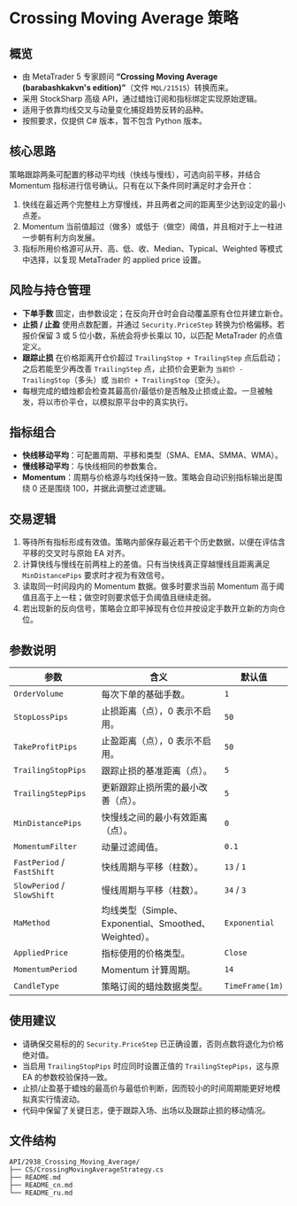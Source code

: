 # Crossing Moving Average 策略

## 概览
- 由 MetaTrader 5 专家顾问 **“Crossing Moving Average (barabashkakvn's edition)”**（文件 `MQL/21515`）转换而来。
- 采用 StockSharp 高级 API，通过蜡烛订阅和指标绑定实现原始逻辑。
- 适用于依靠均线交叉与动量变化捕捉趋势反转的品种。
- 按照要求，仅提供 C# 版本，暂不包含 Python 版本。

## 核心思路
策略跟踪两条可配置的移动平均线（快线与慢线），可选向前平移，并结合 Momentum 指标进行信号确认。只有在以下条件同时满足时才会开仓：
1. 快线在最近两个完整柱上方穿慢线，并且两者之间的距离至少达到设定的最小点差。
2. Momentum 当前值超过（做多）或低于（做空）阈值，并且相对于上一柱进一步朝有利方向发展。
3. 指标所用价格源可从开、高、低、收、Median、Typical、Weighted 等模式中选择，以复现 MetaTrader 的 applied price 设置。

## 风险与持仓管理
- **下单手数** 固定，由参数设定；在反向开仓时会自动覆盖原有仓位并建立新仓。
- **止损 / 止盈** 使用点数配置，并通过 `Security.PriceStep` 转换为价格偏移。若报价保留 3 或 5 位小数，系统会将步长乘以 10，以匹配 MetaTrader 的点值定义。
- **跟踪止损** 在价格距离开仓价超过 `TrailingStop + TrailingStep` 点后启动；之后若能至少再改善 `TrailingStep` 点，止损价会更新为 `当前价 - TrailingStop`（多头）或 `当前价 + TrailingStop`（空头）。
- 每根完成的蜡烛都会检查其最高价/最低价是否触及止损或止盈。一旦被触发，将以市价平仓，以模拟原平台中的真实执行。

## 指标组合
- **快线移动平均**：可配置周期、平移和类型（SMA、EMA、SMMA、WMA）。
- **慢线移动平均**：与快线相同的参数集合。
- **Momentum**：周期与价格源与均线保持一致。策略会自动识别指标输出是围绕 0 还是围绕 100，并据此调整过滤逻辑。

## 交易逻辑
1. 等待所有指标形成有效值。策略内部保存最近若干个历史数据，以便在评估含平移的交叉时与原始 EA 对齐。
2. 计算快线与慢线在前两柱上的差值。只有当快线真正穿越慢线且距离满足 `MinDistancePips` 要求时才视为有效信号。
3. 读取同一时间段内的 Momentum 数据。做多时要求当前 Momentum 高于阈值且高于上一柱；做空时则要求低于负阈值且继续走弱。
4. 若出现新的反向信号，策略会立即平掉现有仓位并按设定手数开立新的方向仓位。

## 参数说明
| 参数 | 含义 | 默认值 |
|------|------|--------|
| `OrderVolume` | 每次下单的基础手数。 | `1` |
| `StopLossPips` | 止损距离（点），0 表示不启用。 | `50` |
| `TakeProfitPips` | 止盈距离（点），0 表示不启用。 | `50` |
| `TrailingStopPips` | 跟踪止损的基准距离（点）。 | `5` |
| `TrailingStepPips` | 更新跟踪止损所需的最小改善（点）。 | `5` |
| `MinDistancePips` | 快慢线之间的最小有效距离（点）。 | `0` |
| `MomentumFilter` | 动量过滤阈值。 | `0.1` |
| `FastPeriod` / `FastShift` | 快线周期与平移（柱数）。 | `13` / `1` |
| `SlowPeriod` / `SlowShift` | 慢线周期与平移（柱数）。 | `34` / `3` |
| `MaMethod` | 均线类型（Simple、Exponential、Smoothed、Weighted）。 | `Exponential` |
| `AppliedPrice` | 指标使用的价格类型。 | `Close` |
| `MomentumPeriod` | Momentum 计算周期。 | `14` |
| `CandleType` | 策略订阅的蜡烛数据类型。 | `TimeFrame(1m)` |

## 使用建议
- 请确保交易标的的 `Security.PriceStep` 已正确设置，否则点数将退化为价格绝对值。
- 当启用 `TrailingStopPips` 时应同时设置正值的 `TrailingStepPips`，这与原 EA 的参数校验保持一致。
- 止损/止盈基于蜡烛的最高价与最低价判断，因而较小的时间周期能更好地模拟真实行情波动。
- 代码中保留了关键日志，便于跟踪入场、出场以及跟踪止损的移动情况。

## 文件结构
```
API/2938_Crossing_Moving_Average/
├── CS/CrossingMovingAverageStrategy.cs
├── README.md
├── README_cn.md
└── README_ru.md
```
